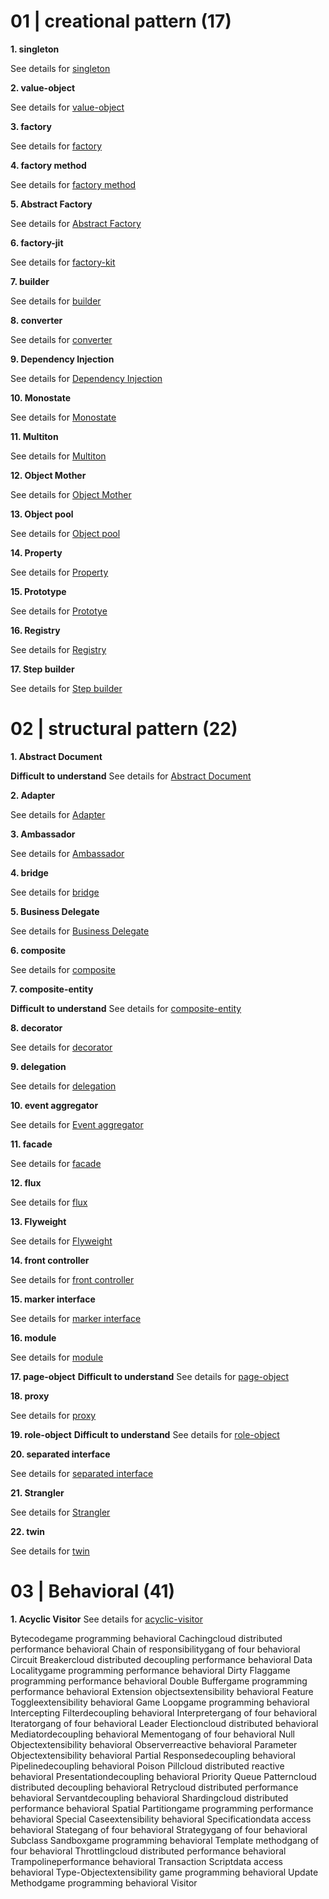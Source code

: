 # 01 | creational pattern (17)

**1. singleton**

See details for [singleton](./singleton/README.md)

**2. value-object**

See details for [value-object](./value-object/README.md)

**3. factory**

See details for [factory](./factory/README.md)

**4. factory method**

See details for [factory method](./factory-method/README.md)

**5. Abstract Factory**

See details for [Abstract Factory](./abstract-factory/README.md)

**6. factory-jit**

See details for [factory-kit](./factory-kit/README.md)

**7. builder**

See details for [builder](./builder/README.md)

**8. converter**

See details for [converter](./converter/README.md)

**9. Dependency Injection**

See details for [Dependency Injection](./dependency-injection/README.md)

**10. Monostate**

See details for [Monostate](./monostate/README.md)

**11. Multiton**

See details for [Multiton](./multiton/README.md)

**12. Object Mother**

See details for [Object Mother](./object-mother/README.md)

**13. Object pool**

See details for [Object pool](./object-pool/README.md)

**14. Property**

See details for [Property](./property/README.md)

**15. Prototype**

See details for [Prototye](./prototype/README.md)

**16. Registry**

See details for [Registry](./registry/README.md)

**17. Step builder**

See details for [Step builder](./step-builder/README.md)


# 02 | structural pattern (22)

**1. Abstract Document**

**Difficult to understand**
See details for [Abstract Document](./abstract-document/README.md)

**2. Adapter**

See details for [Adapter](./adapter/README.md)

**3. Ambassador**

See details for [Ambassador](./ambassador/README.md)

**4. bridge**

See details for [bridge](./bridge/README.md)

**5. Business Delegate**

See details for [Business Delegate](./business-delegate/README.md)

**6. composite**

See details for [composite](./composite/README.md)

**7. composite-entity**

**Difficult to understand**
See details for [composite-entity](./composite-entity/README.md)

**8. decorator**

See details for [decorator](./decorator/README.md)

**9. delegation**

See details for [delegation](./delegation/README.md)

**10. event aggregator**

See details for [Event aggregator](./event-aggregator/README.md)

**11. facade**

See details for [facade](./facade/README.md)

**12. flux**

See details for [flux](./flux/README.md)

**13. Flyweight**

See details for [Flyweight](./flyweight/README.md)

**14. front controller**

See details for [front controller](./front-controller/README.md)

**15. marker interface**

See details for [marker interface](./marker/README.md)

**16. module**

See details for [module](./module/README.md)

**17. page-object**
**Difficult to understand**
See details for [page-object](./page-object/README.md)

**18. proxy**

See details for [proxy](./proxy/README.md)

**19. role-object**
**Difficult to understand**
See details for [role-object](./role-object/README.md)

**20. separated interface**

See details for [separated interface](./separated-interface/README.md)

**21. Strangler**

See details for [Strangler](./strangler/README.md)

**22. twin**

See details for [twin](./twin/README.md)

# 03 | Behavioral (41)


**1. Acyclic Visitor** 
See details for [acyclic-visitor](./acyclic-visitor/README.md)


Bytecodegame programming  behavioral
Cachingcloud distributed performance  behavioral
Chain of responsibilitygang of four  behavioral
Circuit Breakercloud distributed decoupling performance  behavioral
Data Localitygame programming performance  behavioral
Dirty Flaggame programming performance  behavioral
Double Buffergame programming performance  behavioral
Extension objectsextensibility  behavioral
Feature Toggleextensibility  behavioral
Game Loopgame programming  behavioral
Intercepting Filterdecoupling  behavioral
Interpretergang of four  behavioral
Iteratorgang of four  behavioral
Leader Electioncloud distributed  behavioral
Mediatordecoupling  behavioral
Mementogang of four  behavioral
Null Objectextensibility  behavioral
Observerreactive  behavioral
Parameter Objectextensibility  behavioral
Partial Responsedecoupling  behavioral
Pipelinedecoupling  behavioral
Poison Pillcloud distributed reactive  behavioral
Presentationdecoupling  behavioral
Priority Queue Patterncloud distributed decoupling  behavioral
Retrycloud distributed performance  behavioral
Servantdecoupling  behavioral
Shardingcloud distributed performance  behavioral
Spatial Partitiongame programming performance  behavioral
Special Caseextensibility  behavioral
Specificationdata access  behavioral
Stategang of four  behavioral
Strategygang of four  behavioral
Subclass Sandboxgame programming  behavioral
Template methodgang of four  behavioral
Throttlingcloud distributed performance  behavioral
Trampolineperformance  behavioral
Transaction Scriptdata access  behavioral
Type-Objectextensibility game programming  behavioral
Update Methodgame programming  behavioral
Visitor

